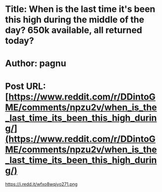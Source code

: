 # Title: When is the last time it's been this high during the middle of the day? 650k available, all returned today?
# Author: pagnu
# Post URL: [https://www.reddit.com/r/DDintoGME/comments/npzu2v/when_is_the_last_time_its_been_this_high_during/](https://www.reddit.com/r/DDintoGME/comments/npzu2v/when_is_the_last_time_its_been_this_high_during/)


https://i.redd.it/wfxo8wqjyo271.png
